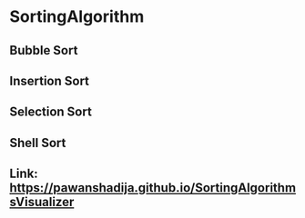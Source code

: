 # SortingAlgorithm

## Bubble Sort
## Insertion Sort
## Selection Sort
## Shell Sort

## Link: https://pawanshadija.github.io/SortingAlgorithmsVisualizer
